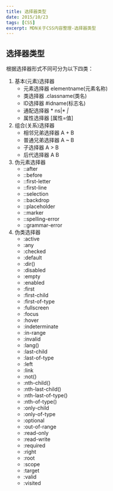 ```yaml
---
title: 选择器类型
date: 2015/10/23
tags: [CSS]
excerpt: MDN关于CSS内容整理-选择器类型
---
```


## 选择器类型

根据选择器形式不同可分为以下四类：

1. 基本(元素)选择器
    - 元素选择器  elementname(元素名称)
    - 类选择器   .classname(类名)
    - ID选择器    #idname(标志名)
    - 通配选择器  * ns|* *|*
    - 属性选择器 [属性=值]
2. 组合(关系)选择器
    - 相邻兄弟选择器 A + B
    - 普通兄弟选择器 A ~ B
    - 子选择器 A > B
    - 后代选择器 A B
3. 伪元素选择器
    - ::after
    - ::before
    - ::first-letter
    - ::first-line
    - ::selection
    - ::backdrop
    - ::placeholder
    - ::marker
    - ::spelling-error
    - ::grammar-error
4. 伪类选择器
    - :active
    - :any
    - :checked
    - :default
    - :dir()
    - :disabled
    - :empty
    - :enabled
    - :first
    - :first-child
    - :first-of-type
    - :fullscreen
    - :focus
    - :hover
    - :indeterminate
    - :in-range
    - :invalid
    - :lang()
    - :last-child
    - :last-of-type
    - :left
    - :link
    - :not()
    - :nth-child()
    - :nth-last-child()
    - :nth-last-of-type()
    - :nth-of-type()
    - :only-child
    - :only-of-type
    - :optional
    - :out-of-range
    - :read-only
    - :read-write
    - :required
    - :right
    - :root
    - :scope
    - :target
    - :valid
    - :visited